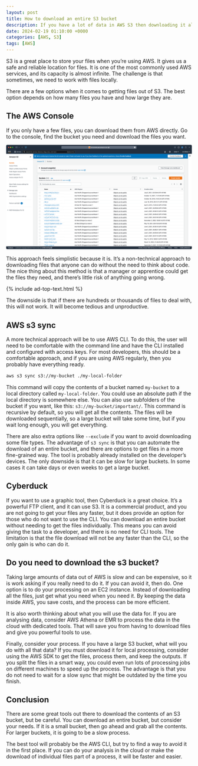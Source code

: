 ```yaml
---
layout: post
title: How to download an entire S3 bucket
description: If you have a lot of data in AWS S3 then downloading it all had be hard. Here are a selection of ways to do it quickly
date: 2024-02-19 01:10:00 +0000
categories: [AWS, S3]
tags: [AWS]
---
```


S3 is a great place to store your files when you’re using AWS. It gives us a safe and reliable location for files. It is one of the most commonly used AWS services, and its capacity is almost infinite. The challenge is that sometimes, we need to work with files locally.

There are a few options when it comes to getting files out of S3. The best option depends on how many files you have and how large they are.

## The AWS Console

If you only have a few files, you can download them from AWS directly. Go to the console, find the bucket you need and download the files you want.

![s3.png](/assets/img/aws-s3/s3.png)

This approach feels simplistic because it is. It’s a non-technical approach to downloading files that anyone can do without the need to think about code. The nice thing about this method is that a manager or apprentice could get the files they need, and there’s little risk of anything going wrong.

{% include ad-top-text.html %}

The downside is that if there are hundreds or thousands of files to deal with, this will not work. It will become tedious and unproductive.

## AWS s3 sync

A more technical approach will be to use AWS CLI. To do this, the user will need to be comfortable with the command line and have the CLI installed and configured with access keys.
For most developers, this should be a comfortable approach, and if you are using AWS regularly, then you probably have everything ready.

```bash
aws s3 sync s3://my-bucket ./my-local-folder
```

This command will copy the contents of a bucket named `my-bucket` to a local directory called `my-local-folder`. You could use an absolute path if the local directory is somewhere else. You can also use subfolders of the bucket if you want, like this: `s3://my-bucket/important/`.
This command is recursive by default, so you will get all the contents. The files will be downloaded sequentially, so a large bucket will take some time, but if you wait long enough, you will get everything.

There are also extra options like `--exclude` if you want to avoid downloading some file types.
The advantage of `s3 sync` is that you can automate the download of an entire bucket, and there are options to get files in a more fine-grained way. The tool is probably already installed on the developer’s devices. The only downside is that it can be slow for large buckets. In some cases it can take days or even weeks to get a large bucket.

## Cyberduck

If you want to use a graphic tool, then Cyberduck is a great choice. It’s a powerful FTP client, and it can use S3. It is a commercial product, and you are not going to get your files any faster, but it does provide an option for those who do not want to use the CLI.
You can download an entire bucket without needing to get the files individually. This means you can avoid giving the task to a developer, and there is no need for CLI tools. The limitation is that the file download will not be any faster than the CLI, so the only gain is who can do it.

## Do you need to download the s3 bucket?

Taking large amounts of data out of AWS is slow and can be expensive, so it is work asking if you really need to do it. If you can avoid it, then do.
One option is to do your processing on an EC2 instance. Instead of downloading all the files, just get what you need when you need it. By keeping the data inside AWS, you save costs, and the process can be more efficient.

It is also worth thinking about what you will use the data for. If you are analysing data, consider AWS Athena or EMR to process the data in the cloud with dedicated tools. That will save you from having to download files and give you powerful tools to use.

Finally, consider your process. If you have a large S3 bucket, what will you do with all that data? If you must download it for local processing, consider using the AWS SDK to get the files, process them, and keep the outputs. If you split the files in a smart way, you could even run lots of processing jobs on different machines to speed up the process. The advantage is that you do not need to wait for a slow sync that might be outdated by the time you finish.

## Conclusion

There are some great tools out there to download the contents of an S3 bucket, but be careful. You can download an entire bucket, but consider your needs. If it is a small bucket, then go ahead and grab all the contents. For larger buckets, it is going to be a slow process.

The best tool will probably be the AWS CLI, but try to find a way to avoid it in the first place. If you can do your analysis in the cloud or make the download of individual files part of a process, it will be faster and easier.